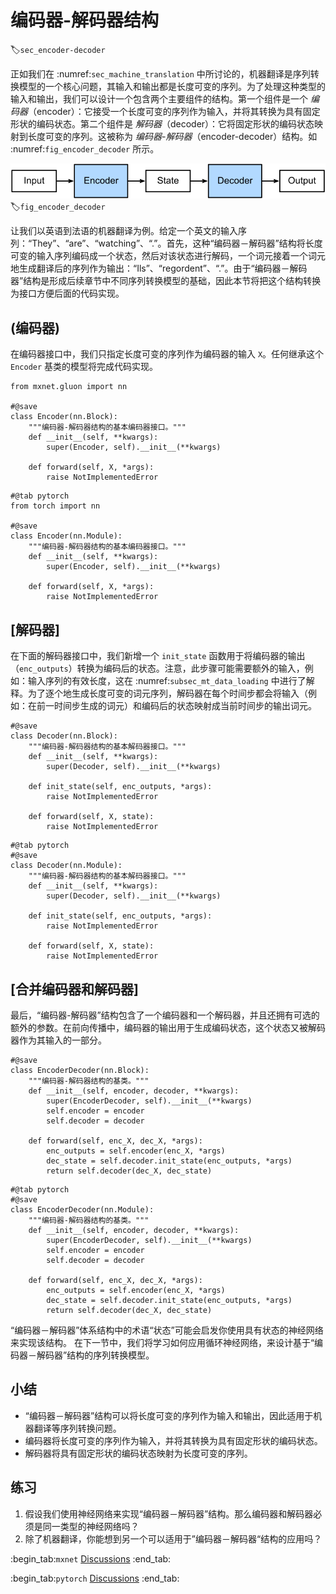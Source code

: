 # 编码器-解码器结构
:label:`sec_encoder-decoder`

正如我们在 :numref:`sec_machine_translation` 中所讨论的，机器翻译是序列转换模型的一个核心问题，其输入和输出都是长度可变的序列。为了处理这种类型的输入和输出，我们可以设计一个包含两个主要组件的结构。第一个组件是一个 *编码器*（encoder）：它接受一个长度可变的序列作为输入，并将其转换为具有固定形状的编码状态。第二个组件是 *解码器*（decoder）：它将固定形状的编码状态映射到长度可变的序列。这被称为 *编码器-解码器*（encoder-decoder）结构。如 :numref:`fig_encoder_decoder` 所示。

![编码器-解码器结构](../img/encoder-decoder.svg)
:label:`fig_encoder_decoder`

让我们以英语到法语的机器翻译为例。给定一个英文的输入序列：“They”、“are”、“watching”、“.”。首先，这种“编码器－解码器”结构将长度可变的输入序列编码成一个状态，然后对该状态进行解码，一个词元接着一个词元地生成翻译后的序列作为输出：“Ils”、“regordent”、“.”。由于“编码器－解码器”结构是形成后续章节中不同序列转换模型的基础，因此本节将把这个结构转换为接口方便后面的代码实现。

## (**编码器**)

在编码器接口中，我们只指定长度可变的序列作为编码器的输入 `X`。任何继承这个 `Encoder` 基类的模型将完成代码实现。

```{.python .input}
from mxnet.gluon import nn

#@save
class Encoder(nn.Block):
    """编码器-解码器结构的基本编码器接口。"""
    def __init__(self, **kwargs):
        super(Encoder, self).__init__(**kwargs)

    def forward(self, X, *args):
        raise NotImplementedError
```

```{.python .input}
#@tab pytorch
from torch import nn

#@save
class Encoder(nn.Module):
    """编码器-解码器结构的基本编码器接口。"""
    def __init__(self, **kwargs):
        super(Encoder, self).__init__(**kwargs)

    def forward(self, X, *args):
        raise NotImplementedError
```

## [**解码器**]

在下面的解码器接口中，我们新增一个 `init_state` 函数用于将编码器的输出（`enc_outputs`）转换为编码后的状态。注意，此步骤可能需要额外的输入，例如：输入序列的有效长度，这在 :numref:`subsec_mt_data_loading` 中进行了解释。为了逐个地生成长度可变的词元序列，解码器在每个时间步都会将输入（例如：在前一时间步生成的词元）和编码后的状态映射成当前时间步的输出词元。

```{.python .input}
#@save
class Decoder(nn.Block):
    """编码器-解码器结构的基本解码器接口。"""
    def __init__(self, **kwargs):
        super(Decoder, self).__init__(**kwargs)

    def init_state(self, enc_outputs, *args):
        raise NotImplementedError

    def forward(self, X, state):
        raise NotImplementedError
```

```{.python .input}
#@tab pytorch
#@save
class Decoder(nn.Module):
    """编码器-解码器结构的基本解码器接口。"""
    def __init__(self, **kwargs):
        super(Decoder, self).__init__(**kwargs)

    def init_state(self, enc_outputs, *args):
        raise NotImplementedError

    def forward(self, X, state):
        raise NotImplementedError
```

## [**合并编码器和解码器**]

最后，“编码器-解码器”结构包含了一个编码器和一个解码器，并且还拥有可选的额外的参数。在前向传播中，编码器的输出用于生成编码状态，这个状态又被解码器作为其输入的一部分。

```{.python .input}
#@save
class EncoderDecoder(nn.Block):
    """编码器-解码器结构的基类。"""
    def __init__(self, encoder, decoder, **kwargs):
        super(EncoderDecoder, self).__init__(**kwargs)
        self.encoder = encoder
        self.decoder = decoder

    def forward(self, enc_X, dec_X, *args):
        enc_outputs = self.encoder(enc_X, *args)
        dec_state = self.decoder.init_state(enc_outputs, *args)
        return self.decoder(dec_X, dec_state)
```

```{.python .input}
#@tab pytorch
#@save
class EncoderDecoder(nn.Module):
    """编码器-解码器结构的基类。"""
    def __init__(self, encoder, decoder, **kwargs):
        super(EncoderDecoder, self).__init__(**kwargs)
        self.encoder = encoder
        self.decoder = decoder

    def forward(self, enc_X, dec_X, *args):
        enc_outputs = self.encoder(enc_X, *args)
        dec_state = self.decoder.init_state(enc_outputs, *args)
        return self.decoder(dec_X, dec_state)
```

“编码器－解码器”体系结构中的术语“状态”可能会启发你使用具有状态的神经网络来实现该结构。
在下一节中，我们将学习如何应用循环神经网络，来设计基于“编码器－解码器”结构的序列转换模型。

## 小结

* “编码器－解码器”结构可以将长度可变的序列作为输入和输出，因此适用于机器翻译等序列转换问题。
* 编码器将长度可变的序列作为输入，并将其转换为具有固定形状的编码状态。
* 解码器将具有固定形状的编码状态映射为长度可变的序列。

## 练习

1. 假设我们使用神经网络来实现“编码器－解码器”结构。那么编码器和解码器必须是同一类型的神经网络吗？
1. 除了机器翻译，你能想到另一个可以适用于”编码器－解码器“结构的应用吗？

:begin_tab:`mxnet`
[Discussions](https://discuss.d2l.ai/t/2780)
:end_tab:

:begin_tab:`pytorch`
[Discussions](https://discuss.d2l.ai/t/2779)
:end_tab:

